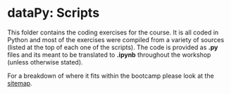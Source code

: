 # dataPy: Scripts

This folder contains the coding exercises for the course. It is all coded in Python and most of the exercises were compiled from a variety of sources (listed at the top of each one of the scripts). The code is provided as **.py** files and its meant to be translated to **.ipynb** throughout the workshop (unless otherwise stated).


For a breakdown of where it fits within the bootcamp please look at the [sitemap](../md/sitemap.md).
